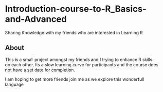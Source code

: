 # Introduction-course-to-R_Basics-and-Advanced
Sharing Knowledge with my friends who are interested in Learning R

## About
This is a small project amongst my friends and I trying to enhance R skills on each other. Its a slow learning curve for participants and the course does not have a set date for completion.

I am hoping to get more friends join me as we explore this wonderfull language
